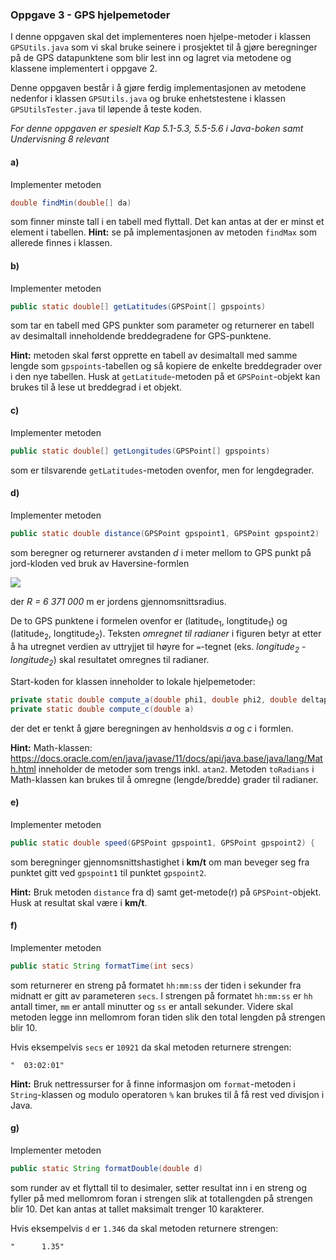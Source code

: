 ### Oppgave 3 - GPS hjelpemetoder

I denne oppgaven skal det implementeres noen hjelpe-metoder i klassen `GPSUtils.java` som vi skal bruke seinere i prosjektet til å gjøre beregninger på de GPS datapunktene som blir lest inn og lagret via metodene og klassene implementert i oppgave 2.

Denne oppgaven består i å gjøre ferdig implementasjonen av metodene nedenfor i klassen `GPSUtils.java` og bruke enhetstestene i klassen `GPSUtilsTester.java` til løpende å teste koden.

*For denne oppgaven er spesielt Kap 5.1-5.3, 5.5-5.6 i Java-boken samt Undervisning 8 relevant*

#### a)

Implementer metoden

```java
double findMin(double[] da)
```

som finner minste tall i en tabell med flyttall. Det kan antas at der er minst et element i tabellen. **Hint:** se på implementasjonen av metoden `findMax` som allerede finnes i klassen.

#### b)

Implementer metoden

```java
public static double[] getLatitudes(GPSPoint[] gpspoints)
```

som tar en tabell med GPS punkter som parameter og returnerer en tabell av desimaltall inneholdende breddegradene for GPS-punktene.

**Hint:** metoden skal først opprette en tabell av desimaltall med samme lengde som `gpspoints`-tabellen og så kopiere de enkelte breddegrader over i den nye tabellen. Husk at `getLatitude`-metoden på et `GPSPoint`-objekt kan brukes til å lese ut breddegrad i et objekt.   

#### c)

Implementer metoden

```java
public static double[] getLongitudes(GPSPoint[] gpspoints)
```

som er tilsvarende `getLatitudes`-metoden ovenfor, men for lengdegrader.

#### d)

Implementer metoden

```java
public static double distance(GPSPoint gpspoint1, GPSPoint gpspoint2)
```

som beregner og returnerer avstanden *d* i meter mellom to GPS punkt på jord-kloden ved bruk av Haversine-formlen

![](assets/markdown-img-paste-20180909113408842.png)

der *R = 6 371 000* m er jordens gjennomsnittsradius.

De to GPS punktene i formelen ovenfor er (latitude<sub>1</sub>, longtitude<sub>1</sub>) og (latitude<sub>2</sub>, longtitude<sub>2</sub>). Teksten *omregnet til radianer* i figuren betyr at etter å ha utregnet verdien av uttryjjet til høyre for `=`-tegnet (eks. *longitude<sub>2</sub> - longitude<sub>2</sub>*) skal resultatet omregnes til radianer.

Start-koden for klassen inneholder to lokale hjelpemetoder:

```java
private static double compute_a(double phi1, double phi2, double deltaphi, double deltadelta)
private static double compute_c(double a)
```
der det er tenkt å gjøre beregningen av henholdsvis *a* og *c* i formlen.

**Hint:** Math-klassen: https://docs.oracle.com/en/java/javase/11/docs/api/java.base/java/lang/Math.html inneholder de metoder som trengs inkl. `atan2`. Metoden `toRadians` i Math-klassen kan brukes til å omregne (lengde/bredde) grader til radianer.

#### e)

Implementer metoden

```java
public static double speed(GPSPoint gpspoint1, GPSPoint gpspoint2) {
```

som beregninger gjennomsnittshastighet i **km/t** om man beveger seg fra punktet gitt ved `gpspoint1` til punktet `gpspoint2`.

**Hint:** Bruk metoden `distance` fra d) samt get-metode(r) på `GPSPoint`-objekt. Husk at resultat skal være i **km/t**.

#### f)

Implementer metoden

```java
public static String formatTime(int secs)
```

som returnerer en streng på formatet `hh:mm:ss` der tiden i sekunder fra midnatt er gitt av parameteren `secs`. I strengen på formatet `hh:mm:ss`  er `hh` antall timer, `mm` er antall minutter og `ss` er antall sekunder. Videre skal metoden legge inn mellomrom foran tiden slik den total lengden på strengen blir 10. 

Hvis eksempelvis `secs` er `10921` da skal metoden returnere strengen:

```
"  03:02:01"
```

**Hint:** Bruk nettressurser for å finne informasjon om `format`-metoden i `String`-klassen og modulo operatoren `%` kan brukes til å få rest ved divisjon i Java.

#### g)

Implementer metoden

```java
public static String formatDouble(double d)
```

som runder av et flyttall til to desimaler, setter resultat inn i en streng og fyller på med mellomrom foran i strengen slik at totallengden på strengen blir 10. Det kan antas at tallet maksimalt trenger 10 karakterer.

Hvis eksempelvis `d` er `1.346` da skal metoden returnere strengen:

```
"      1.35"
```
